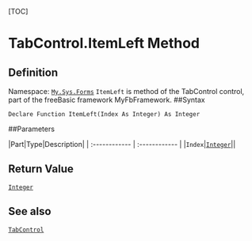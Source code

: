 [TOC]
# TabControl.ItemLeft Method

## Definition
Namespace: [`My.Sys.Forms`](My.Sys.Forms.md)
`ItemLeft` is method of the TabControl control, part of the freeBasic framework MyFbFramework.
##Syntax
```freeBasic
Declare Function ItemLeft(Index As Integer) As Integer
```

##Parameters

|Part|Type|Description|
| :------------ | :------------ |
|`Index`|[`Integer`]("https://www.freebasic.net/wiki/KeyPgInteger")||

## Return Value
[`Integer`]("https://www.freebasic.net/wiki/KeyPgInteger")
## See also
[`TabControl`](TabControl.md)
